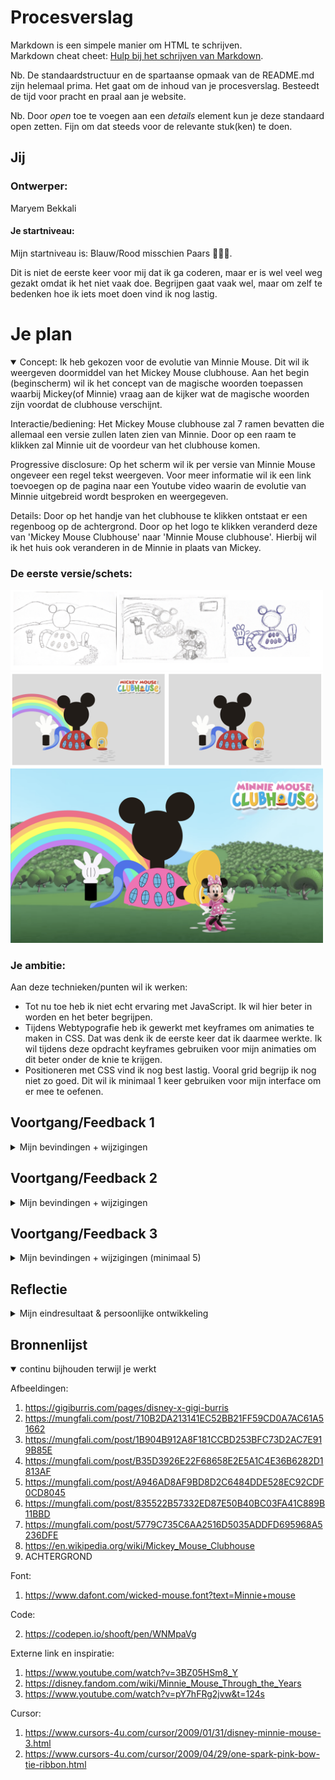 # Procesverslag
Markdown is een simpele manier om HTML te schrijven.  
Markdown cheat cheet: [Hulp bij het schrijven van Markdown](https://github.com/adam-p/markdown-here/wiki/Markdown-Cheatsheet).

Nb. De standaardstructuur en de spartaanse opmaak van de README.md zijn helemaal prima. Het gaat om de inhoud van je procesverslag. Besteedt de tijd voor pracht en praal aan je website.

Nb. Door *open* toe te voegen aan een *details* element kun je deze standaard open zetten. Fijn om dat steeds voor de relevante stuk(ken) te doen.





## Jij

### Ontwerper:
Maryem Bekkali

#### Je startniveau:
Mijn startniveau is: Blauw/Rood misschien Paars 🤷🏽‍♀️.

Dit is niet de eerste keer voor mij dat ik ga coderen, maar er is wel veel weg gezakt omdat ik het niet vaak doe. Begrijpen gaat vaak wel, maar om zelf te bedenken hoe ik iets moet doen vind ik nog lastig.



# Je plan

<details open>
  <summary>
Concept:
Ik heb gekozen voor de evolutie van Minnie Mouse. Dit wil ik weergeven doormiddel van het Mickey Mouse clubhouse.
Aan het begin (beginscherm) wil ik het concept van de magische woorden toepassen waarbij Mickey(of Minnie) vraag aan de kijker wat de magische woorden zijn voordat de clubhouse verschijnt.

Interactie/bediening:
Het Mickey Mouse clubhouse zal 7 ramen bevatten die allemaal een versie zullen laten zien van Minnie. Door op een raam te klikken zal Minnie uit de voordeur van het clubhouse komen.

Progressive disclosure:
Op het scherm wil ik per versie van Minnie Mouse ongeveer een regel tekst weergeven. Voor meer informatie wil ik een link toevoegen op de pagina naar een Youtube video waarin de evolutie van Minnie uitgebreid wordt besproken en weergegeven.

Details:
Door op het handje van het clubhouse te klikken ontstaat er een regenboog op de achtergrond.
Door op het logo te klikken veranderd deze van 'Mickey Mouse Clubhouse' naar 'Minnie Mouse clubhouse'. Hierbij wil ik het huis ook veranderen in de Minnie in plaats van Mickey.
  </summary>

  ### De eerste versie/schets:
  <img src="readme-images/schetsen.png" width="500px" alt="eerste versie/schets">
  <img src="readme-images/concept.png" width="500px" alt="tweede versie/schets">
  <img src="readme-images/schermconcept.png" width="500px" alt="derde versie/schets">


  ### Je ambitie: 
  Aan deze technieken/punten wil ik werken:
  - Tot nu toe heb ik niet echt ervaring met JavaScript. Ik wil hier beter in worden en het beter begrijpen.
  - Tijdens Webtypografie heb ik gewerkt met keyframes om animaties te maken in CSS. Dat was denk ik de eerste keer dat ik daarmee werkte. Ik wil tijdens deze opdracht keyframes gebruiken voor mijn animaties om dit beter onder de knie te krijgen.
  - Positioneren met CSS vind ik nog best lastig. Vooral grid begrijp ik nog niet zo goed. Dit wil ik minimaal 1 keer gebruiken voor mijn interface om er mee te oefenen.
 
</details>




## Voortgang/Feedback 1

<details>
  <summary>Mijn bevindingen + wijzigingen</summary>

  ### Feedback:
  Voor de les van dinsdag 10 mei had ik mijn concept op Miro gezet. Omdat ik deze les had gemist en mijn concept nog niet duidelijk was op Miro heb ik dit eerst aangevuld voordat ik feedback ben gaan vragen. Ik heb feedback van Senna en Daphne gekregen. Eigenlijk heb ik bijna alleen maar positieve feedback gehad.
  1. Het idee past bij het karakter.
  2. De transities zijn goed doordacht.
  3. Leuk idee om de ramen te gebruiken voor de verschillende versies van Minnie Mouse.
  4. Leuke details die iets extra's toevoegen aan het concept zoals het handje met de regenboog.

### Bevinding 1:
  'Je kan misschien nog kijken hoe je je beschinscherm wil introduceren.'

  #### oplossing:
  Hier heb ik nog even over nagedacht. Ik had het idee om een beginscherm te maken waarbij Minnie Mouse om het magische woord vraagt voordat het clubhuis tevoorschijn komt. Dit gebeurt namelijk ook in de introductie van de tekenfilm. Ik heb uiteindelijk geen tijd meer over gehad om dit uit te werken.

  <img src="readme-images/feedback1.png" width="500px" alt="eerste versie/schets">

</details>




## Voortgang/Feedback 2

<details>
  <summary>Mijn bevindingen + wijzigingen</summary>
  
  ### Bevinding 1:
  Mijn interface was nog niet responsive.

  #### oplossing:
  Ik merkte dat mijn clubhuis wel responsive was en alle andere elementen niet. Ik ben in mijn code gaan kijken wat ik daar anders had gedaan. Ik zag dat ik voor de positie van het clubhuis vw gebruikte en voor de rest em. Dit heb ik voor de andere elementen dan ook aangepast. Verder heb ik voor mijn regenboog media queries gebruikt. Hier heb ik drie breakpoints voor gemaakt.



  ### Bevinding 2:
  Mijn buttons en link hadden nog geen states.

  #### oplossing:
  Voor de buttons en link heb ik een hover, focus en active state gemaakt. Voor de hover state heb ik gebrobeerd het glitter effect van het Minnie Mouse Clubhouse na te maken. Hiervoor heb ik een goude drop shadow gebruikt. Voor de focus state heb ik een donkere schaduw gemaakt. Door met tab op het toetsenbord te klikken komt deze te voorschijn. Als de gebruiker op eter klikt wordt de knop geactiveerd. Tenslotte heb ik voor de active state de knop iets vergroot.

  <img src="readme-images/glittereffect.png" width="500px" alt="eerste versie/schets">



  ### Bevinding 3:
  Mijn css code was nog niet netjes gesorteerd.

  #### oplossing:
  Ik heb alle code die bij hetzelfde element hoort onder elkaar gezet zodat dit makkelijk te vinden is tijden het coderen en zodat het makkelijk te lezen is. Verder heb ik voldoende ruimte gelaten tussen verschillende onderdelen. Verder heb ik de css properties binnen de selector steeds in dezelfde volgorde gezet.



  ### Bevinding 4:
  De gebruikte bronnen worden niet opgenomen in mijn readme.

  #### oplossing:
  Ik heb alle gebruikte bronnen in een logisch overzicht in mijn readme opgenomen. Deze heb ik onderverdeeld in afbeeldingen, achtergrond, font, code, cursor en externe link en inspiratie.

  <img src="readme-images/feedback2-1.png" width="500px" alt="eerste versie/schets">
  <img src="readme-images/feedback2-2.png" width="500px" alt="eerste versie/schets">

</details>



## Voortgang/Feedback 3

<details>
  <summary>Mijn bevindingen + wijzigingen (minimaal 5)</summary>
  
  ### Bevinding 1:
  Omschrijving van wat er nog niet orde was (tekst en afbeeding(en)).

  #### oplossing:
  Beschrijving hoe je het hebt hebt opgelost of als het niet gelukt is hoe je het zou oplossen (tekst en afbeeding(en)).



  ### Bevinding 2:
  Omschrijving van wat er nog niet orde was (tekst en afbeeding(en)).

  #### oplossing:
  Beschrijving hoe je het hebt hebt opgelost of als het niet gelukt is hoe je het zou oplossen (tekst en afbeeding(en)).



  ### Bevinding 3:
  ...

</details>




## Reflectie

<details>
  <summary>Mijn eindresultaat & persoonlijke ontwikkeling</summary>

  ### Je uitkomst - karakteristiek screenshot(s):
  <img src="readme-images/dummy-plaatje.jpg" width="375px" alt="final ontwerp">


  ### Dit ging goed/Heb ik geleerd: 
  Korte omschrijving met plaatje(s)

  <img src="readme-images/dummy-plaatje.jpg" width="375px" alt="top">


  ### Dit was lastig/Is niet gelukt:
  Korte omschrijving met plaatje(s)

  <img src="readme-images/schetsen.png" width="375px" alt="eerste versie/schets">
</details>





## Bronnenlijst

<details open>
<summary>continu bijhouden terwijl je werkt</summary>

Afbeeldingen:
1. https://gigiburris.com/pages/disney-x-gigi-burris
2. https://mungfali.com/post/710B2DA213141EC52BB21FF59CD0A7AC61A51662
3. https://mungfali.com/post/1B904B912A8F181CCBD253BFC73D2AC7E919B85E
4. https://mungfali.com/post/B35D3926E22F68658E2E5A1C4E36B6282D1813AF
5. https://mungfali.com/post/A946AD8AF9BD8D2C6484DDE528EC92CDF0CD8045
6. https://mungfali.com/post/835522B57332ED87E50B40BC03FA41C889B11BBD
7. https://mungfali.com/post/5779C735C6AA2516D5035ADDFD695968A5236DFE
8. https://en.wikipedia.org/wiki/Mickey_Mouse_Clubhouse
9. ACHTERGROND

Font:
1. https://www.dafont.com/wicked-mouse.font?text=Minnie+mouse

Code:
<!-- 1. https://animista.net/play/entrances/swing-in -->
2. https://codepen.io/shooft/pen/WNMpaVg

Externe link en inspiratie:
1. https://www.youtube.com/watch?v=3BZ05HSm8_Y
2. https://disney.fandom.com/wiki/Minnie_Mouse_Through_the_Years
3. https://www.youtube.com/watch?v=pY7hFRg2jvw&t=124s

Cursor:
1. https://www.cursors-4u.com/cursor/2009/01/31/disney-minnie-mouse-3.html
2. https://www.cursors-4u.com/cursor/2009/04/29/one-spark-pink-bow-tie-ribbon.html
</details>
